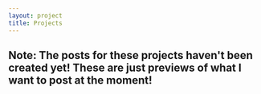 ```yaml
---
layout: project
title: Projects
---
```


## Note: The posts for these projects haven't been created yet! These are just previews of what I want to post at the moment!